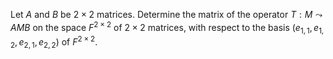 Let $A$ and $B$ be $2\times 2$ matrices. Determine the matrix of the operator $T:M\leadsto AMB$ on the space $F^{2\times 2}$ of $2\times 2$ matrices, with respect to the basis $(e_{1,1},e_{1,2},e_{2,1},e_{2,2})$ of $F^{2\times 2}$.